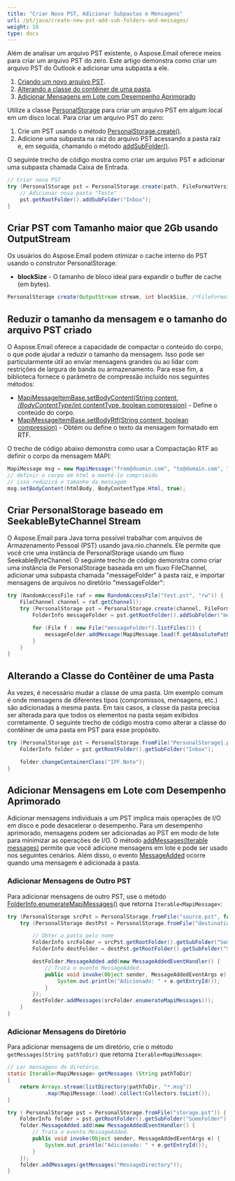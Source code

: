 ```yaml
---
title: "Criar Novo PST, Adicionar Subpastas e Mensagens"
url: /pt/java/create-new-pst-add-sub-folders-and-messages/
weight: 10
type: docs
---
```


Além de analisar um arquivo PST existente, o Aspose.Email oferece meios para criar um arquivo PST do zero. Este artigo demonstra como criar um arquivo PST do Outlook e adicionar uma subpasta a ele.

1. [Criando um novo arquivo PST](#creating-a-new-pst-file-and-add-subfolders).
2. [Alterando a classe do contêiner de uma pasta](#changing-a-folders-container-class).
3. [Adicionar Mensagens em Lote com Desempenho Aprimorado](#add-bulk-messages-with-improved-performance) 

Utilize a classe [PersonalStorage](https://reference.aspose.com/email/java/com.aspose.email/personalstorage/) para criar um arquivo PST em algum local em um disco local. Para criar um arquivo PST do zero:

1. Crie um PST usando o método [PersonalStorage.create()](https://reference.aspose.com/email/java/com.aspose.email/personalstorage/#create-java.io.OutputStream-int-).
2. Adicione uma subpasta na raiz do arquivo PST acessando a pasta raiz e, em seguida, chamando o método [addSubFolder()](https://reference.aspose.com/email/java/com.aspose.email/folderinfo/#addSubFolder-java.lang.String-).

O seguinte trecho de código mostra como criar um arquivo PST e adicionar uma subpasta chamada Caixa de Entrada.

```java
// Criar novo PST
try (PersonalStorage pst = PersonalStorage.create(path, FileFormatVersion.Unicode)) {
    // Adicionar nova pasta "Teste"
    pst.getRootFolder().addSubFolder("Inbox");
}
```
## **Criar PST com Tamanho maior que 2Gb usando OutputStream**

Os usuários do Aspose.Email podem otimizar o cache interno do PST usando o construtor PersonalStorage:

- **blockSize** - O tamanho de bloco ideal para expandir o buffer de cache (em bytes).

```java
PersonalStorage create(OutputStream stream, int blockSize, /*FileFormatVersion*/int version)
```
## **Reduzir o tamanho da mensagem e o tamanho do arquivo PST criado**

O Aspose.Email oferece a capacidade de compactar o conteúdo do corpo, o que pode ajudar a reduzir o tamanho da mensagem. Isso pode ser particularmente útil ao enviar mensagens grandes ou ao lidar com restrições de largura de banda ou armazenamento. Para esse fim, a biblioteca fornece o parâmetro de compressão incluído nos seguintes métodos:

- [MapiMessageItemBase.setBodyContent(String content, /*BodyContentType*/int contentType, boolean compression)](https://reference.aspose.com/email/java/com.aspose.email/mapimessageitembase/#setBodyContent-java.lang.String-int-boolean-) - Define o conteúdo do corpo.
- [MapiMessageItemBase.setBodyRtf(String content, boolean compression)](https://reference.aspose.com/email/java/com.aspose.email/mapimessageitembase/#setBodyRtf-java.lang.String-boolean-) - Obtém ou define o texto da mensagem formatado em RTF.

O trecho de código abaixo demonstra como usar a Compactação RTF ao definir o corpo da mensagem MAPI:

```java
MapiMessage msg = new MapiMessage("from@doamin.com", "to@domain.com", "subject", "body");
// definir o corpo em html e mantê-lo comprimido
// isso reduzirá o tamanho da mensagem
msg.setBodyContent(htmlBody, BodyContentType.Html, true);
```
## **Criar PersonalStorage baseado em SeekableByteChannel Stream**

O Aspose.Email para Java torna possível trabalhar com arquivos de Armazenamento Pessoal (PST) usando java.nio.channels. Ele permite que você crie uma instância de PersonalStorage usando um fluxo SeekableByteChannel. O seguinte trecho de código demonstra como criar uma instância de PersonalStorage baseada em um fluxo FileChannel, adicionar uma subpasta chamada "messageFolder" à pasta raiz, e importar mensagens de arquivos no diretório "messageFolder": 

```cs
try (RandomAccessFile raf = new RandomAccessFile("test.pst", "rw")) {
    FileChannel channel = raf.getChannel();
    try (PersonalStorage pst = PersonalStorage.create(channel, FileFormatVersion.Unicode)) {
        FolderInfo messageFolder = pst.getRootFolder().addSubFolder("messageFolder");

        for (File f : new File("messageFolder").listFiles()) {
            messageFolder.addMessage(MapiMessage.load(f.getAbsolutePath()));
        }
    }
}
```

## **Alterando a Classe do Contêiner de uma Pasta**

Às vezes, é necessário mudar a classe de uma pasta. Um exemplo comum é onde mensagens de diferentes tipos (compromissos, mensagens, etc.) são adicionadas à mesma pasta. Em tais casos, a classe da pasta precisa ser alterada para que todos os elementos na pasta sejam exibidos corretamente. O seguinte trecho de código mostra como alterar a classe do contêiner de uma pasta em PST para esse propósito.

```java
try (PersonalStorage pst = PersonalStorage.fromFile("PersonalStorage1.pst")) {
    FolderInfo folder = pst.getRootFolder().getSubFolder("Inbox");

    folder.changeContainerClass("IPF.Note");
}
```

## **Adicionar Mensagens em Lote com Desempenho Aprimorado**

Adicionar mensagens individuais a um PST implica mais operações de I/O em disco e pode desacelerar o desempenho. Para um desempenho aprimorado, mensagens podem ser adicionadas ao PST em modo de lote para minimizar as operações de I/O. 
O método [addMessages(Iterable<MapiMessage> messages)](https://reference.aspose.com/email/java/com.aspose.email/folderinfo/#addMessages-java.lang.Iterable-com.aspose.email.MapiMessage--) permite que você adicione mensagens em lote e pode ser usado nos seguintes cenários. Além disso, o evento [MessageAdded](https://reference.aspose.com/email/java/com.aspose.email/folderinfo/#MessageAdded) ocorre quando uma mensagem é adicionada à pasta.

### **Adicionar Mensagens de Outro PST**

Para adicionar mensagens de outro PST, use o método [FolderInfo.enumerateMapiMessages()](https://reference.aspose.com/email/java/com.aspose.email/folderinfo/#enumerateMapiMessages--) que retorna `Iterable<MapiMessage>`:

```java
try (PersonalStorage srcPst = PersonalStorage.fromFile("source.pst", false)) {
    try (PersonalStorage destPst = PersonalStorage.fromFile("destination.pst")) {

        // Obter a pasta pelo nome
        FolderInfo srcFolder = srcPst.getRootFolder().getSubFolder("SomeFolder");
        FolderInfo destFolder = destPst.getRootFolder().getSubFolder("SomeFolder");

        destFolder.MessageAdded.add(new MessageAddedEventHandler() {
            // Trata o evento MessageAdded.
            public void invoke(Object sender, MessageAddedEventArgs e) {
                System.out.println("Adicionado: " + e.getEntryId());
            }
        });
        destFolder.addMessages(srcFolder.enumerateMapiMessages());
    }
}
```

### **Adicionar Mensagens do Diretório**

Para adicionar mensagens de um diretório, crie o método `getMessages(String pathToDir)` que retorna `Iterable<MapiMessage>`:

```java
// Ler mensagens do diretório.
static Iterable<MapiMessage> getMessages (String pathToDir)
{
    return Arrays.stream(listDirectory(pathToDir, "*.msg"))
            .map(MapiMessage::load).collect(Collectors.toList());
}

try ( PersonalStorage pst = PersonalStorage.fromFile("storage.pst")) {
    FolderInfo folder = pst.getRootFolder().getSubFolder("SomeFolder");
    folder.MessageAdded.add(new MessageAddedEventHandler() {
        // Trata o evento MessageAdded.
        public void invoke(Object sender, MessageAddedEventArgs e) {
            System.out.println("Adicionado: " + e.getEntryId());
        }
    });
    folder.addMessages(getMessages("MessageDirectory"));
}
```